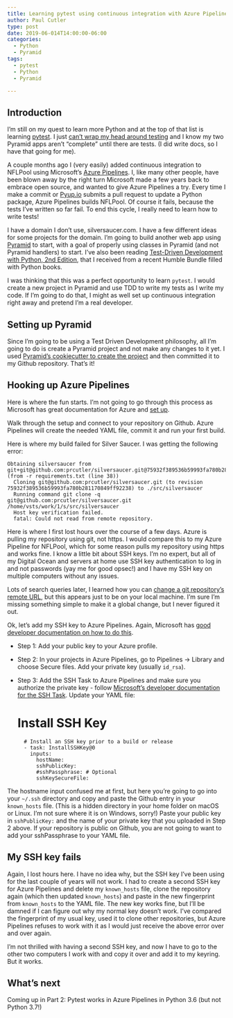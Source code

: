 ```yaml
---
title: Learning pytest using continuous integration with Azure Pipelines (or SSH key hell) - Part 1
author: Paul Cutler
type: post
date: 2019-06-014T14:00:00-06:00
categories:
  - Python
  - Pyramid
tags:
  - pytest
  - Python
  - Pyramid

---
```


## Introduction
I’m still on my quest to learn more Python and at the top of that list is learning [pytest](https://docs.pytest.org/en/latest/).  I just [can’t wrap my head around testing](https://paulcutler.org/blog/learning-how-to-test-in-python-and-pyramid/) and I know my two Pyramid apps aren’t “complete” until there are tests.  (I did write docs, so I have that going for me).

A couple months ago I (very easily) added continuous integration to NFLPool using Microsoft’s [Azure Pipelines](https://azure.microsoft.com/en-us/services/devops/pipelines/).  I, like many other people, have been blown away by the right turn Microsoft made a few years back to embrace open source, and wanted to give Azure Pipelines a try.  Every time I make a commit or [Pyup.io](https://pyup.io/) submits a pull request to update a Python package, Azure Pipelines builds NFLPool.  Of course it fails, because the tests I’ve written so far fail.  To end this cycle, I really need to learn how to write tests!

I have a domain I don’t use, silversaucer.com.  I have a few different ideas for some projects for the domain.  I’m going to build another web app using [Pyramid](https://www.trypyramid.com) to start, with a goal of properly using classes in Pyramid (and not Pyramid handlers) to start.  I’ve also been reading [Test-Driven Development with Python, 2nd Edition](https://www.obeythetestinggoat.com/), that I received from a recent Humble Bundle filled with Python books. 

I was thinking that this was a perfect opportunity to learn `pytest`.  I would create a new project in Pyramid and use TDD to write my tests as I write my code.  If I’m going to do that, I might as well set up continuous integration right away and pretend I’m a real developer.

## Setting up Pyramid

Since I’m going to be using a Test Driven Development philosophy, all I’m going to do is create a Pyramid project and not make any changes to it yet.  I used [Pyramid’s cookiecutter to create the project](https://docs.pylonsproject.org/projects/pyramid/en/1.10-branch/narr/project.html#project-narr) and then committed it to my Github repository.  That’s it!

## Hooking up Azure Pipelines

Here is where the fun starts.  I’m not going to go through this process as Microsoft has great documentation for Azure and [set up](#).

Walk through the setup and connect to your repository on Github.  Azure Pipelines will create the needed YAML file, commit it and run your first build.

Here is where my build failed for Silver Saucer.  I was getting the following error:

	Obtaining silversaucer from git+git@github.com:prcutler/silversaucer.git@75932f389536b59993fa780b281170849ff92238#egg=silversaucer (from -r requirements.txt (line 38))
	  Cloning git@github.com:prcutler/silversaucer.git (to revision 75932f389536b59993fa780b281170849ff92238) to ./src/silversaucer
	  Running command git clone -q git@github.com:prcutler/silversaucer.git /home/vsts/work/1/s/src/silversaucer
	  Host key verification failed.
	  fatal: Could not read from remote repository.

Here is where I first lost hours over the course of a few days.  Azure is pulling my repository using git, not https.  I would compare this to my Azure Pipeline for NFLPool, which for some reason pulls my repository using https and works fine.  I know a little bit about SSH keys.  I’m no expert, but all of my Digital Ocean and servers at home use SSH key authentication to log in and not passwords (yay me for good opsec!) and I have my SSH key on multiple computers without any issues.

Lots of search queries later, I learned how you can [change a git repository’s remote URL](https://help.github.com/en/articles/changing-a-remotes-url#switching-remote-urls-from-https-to-ssh), but this appears just to be on your local machine.  I’m sure I’m missing something simple to make it a global change, but I never figured it out.

Ok, let’s add my SSH key to Azure Pipelines.  Again, Microsoft has [good developer documentation on how to do this](https://docs.microsoft.com/en-us/azure/devops/repos/git/use-ssh-keys-to-authenticate?view=azure-devops#configuration).  

- Step 1:  Add your public key to your Azure profile.
- Step 2: In your projects in Azure Pipelines, go to Pipelines -\> Library and choose Secure files.  Add your private key (usually `id_rsa`). 
- Step 3: Add the SSH Task to Azure Pipelines and make sure you authorize the private key - follow [Microsoft’s developer documentation for the SSH Task](https://docs.microsoft.com/en-us/azure/devops/pipelines/tasks/utility/install-ssh-key?view=azure-devops).  Update your YAML file:

	# Install SSH Key
		# Install an SSH key prior to a build or release
		- task: InstallSSHKey@0
		  inputs:
		    hostName: 
		    sshPublicKey: 
		    #sshPassphrase: # Optional
		    sshKeySecureFile: 

The hostname input confused me at first, but here you’re going to go into your `~/.ssh` directory and copy and paste the Github entry in your `known_hosts` file.  (This is a hidden directory in your home folder on macOS or Linux.  I’m not sure where it is on Windows, sorry!) Paste your public key in `sshPublicKey:` and the name of your private key that you uploaded in Step 2 above.  If your repository is public on Github, you are not going to want to add your sshPassphrase to your YAML file.

## My SSH key fails

Again, I lost hours here.  I have no idea why, but the SSH key I’ve been using for the last couple of years will not work.  I had to create a second SSH key for Azure Pipelines and delete my `known_hosts` file, clone the repository again (which then updated `known_hosts`) and paste in the new fingerprint from `known_hosts` to the YAML file.  The new key works fine, but I’ll be damned if I can figure out why my normal key doesn’t work.  I’ve compared the fingerprint of my usual key, used it to clone other repositories, but Azure Pipelines refuses to work with it as I would just receive the above error over and over again.

I’m not thrilled with having a second SSH key, and now I have to go to the other two computers I work with and copy it over and add it to my keyring.  But it works.

## What’s next

Coming up in Part 2:  Pytest works in Azure Pipelines in Python 3.6 (but not Python 3.7!)

